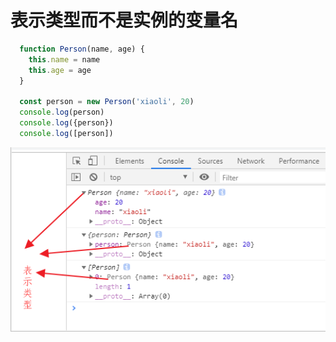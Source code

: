 # 表示类型而不是实例的变量名

```js
  function Person(name, age) {
    this.name = name
    this.age = age
  }

  const person = new Person('xiaoli', 20)
  console.log(person)
  console.log({person})
  console.log([person])
```



![image-20191117113409942](img/image-20191117113409942.png)
